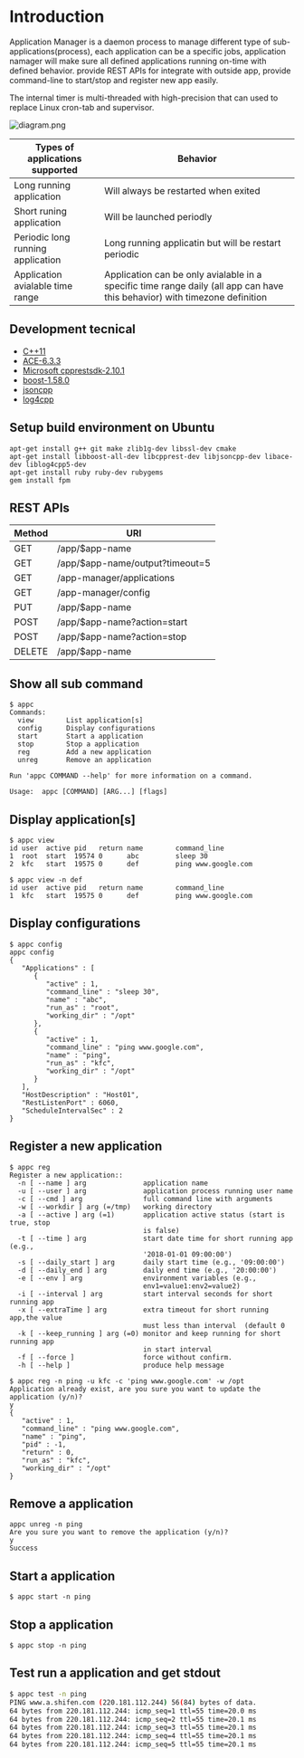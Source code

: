 # Introduction
Application Manager is a daemon process to manage different type of sub-applications(process), each application can be a specific jobs, application namager will make sure all defined applications running on-time with defined behavior. provide REST APIs for integrate with outside app, provide command-line to start/stop and register new app easily.

The internal timer is multi-threaded with high-precision that can used to replace Linux cron-tab and supervisor.

![diagram.png](https://github.com/jinneec/application-manager/blob/master/doc/diagram.png?raw=true) 


Types of applications supported | Behavior
---|---
Long running application | Will always be restarted when exited
Short runing application | Will be launched periodly
Periodic long running application |Long running applicatin but will be restart periodic
Application avialable time range|Application can be only avialable in a specific time range daily (all app can have this behavior) with timezone definition


## Development tecnical
- [C++11](http://www.cplusplus.com/articles/cpp11)
- [ACE-6.3.3](https://github.com/DOCGroup/ACE_TAO)
- [Microsoft cpprestsdk-2.10.1](https://github.com/Microsoft/cpprestsdk)
- [boost-1.58.0](https://github.com/boostorg/boost)
- [jsoncpp](https://github.com/open-source-parsers/jsoncpp)
- [log4cpp](http://log4cpp.sourceforge.net)

## Setup build environment on Ubuntu
```
apt-get install g++ git make zlib1g-dev libssl-dev cmake
apt-get install libboost-all-dev libcpprest-dev libjsoncpp-dev libace-dev liblog4cpp5-dev
apt-get install ruby ruby-dev rubygems
gem install fpm
```

## REST APIs

Method | URI
---|---
GET | /app/$app-name
GET | /app/$app-name/output?timeout=5
GET | /app-manager/applications
GET | /app-manager/config
PUT | /app/$app-name
POST| /app/$app-name?action=start
POST| /app/$app-name?action=stop
DELETE| /app/$app-name




## Show all sub command

```
$ appc
Commands:
  view        List application[s]
  config      Display configurations
  start       Start a application
  stop        Stop a application
  reg         Add a new application
  unreg       Remove an application

Run 'appc COMMAND --help' for more information on a command.

Usage:  appc [COMMAND] [ARG...] [flags]
```


## Display application[s]

```
$ appc view 
id user  active pid   return name        command_line
1  root  start  19574 0      abc         sleep 30
2  kfc   start  19575 0      def         ping www.google.com

$ appc view -n def
id user  active pid   return name        command_line
1  kfc   start  19575 0      def         ping www.google.com
```

## Display configurations

```
$ appc config
appc config
{
   "Applications" : [
      {
         "active" : 1,
         "command_line" : "sleep 30",
         "name" : "abc",
         "run_as" : "root",
         "working_dir" : "/opt"
      },
      {
         "active" : 1,
         "command_line" : "ping www.google.com",
         "name" : "ping",
         "run_as" : "kfc",
         "working_dir" : "/opt"
      }
   ],
   "HostDescription" : "Host01",
   "RestListenPort" : 6060,
   "ScheduleIntervalSec" : 2
}
```

## Register a new application

```
$ appc reg
Register a new application::
  -n [ --name ] arg              application name
  -u [ --user ] arg              application process running user name
  -c [ --cmd ] arg               full command line with arguments
  -w [ --workdir ] arg (=/tmp)   working directory
  -a [ --active ] arg (=1)       application active status (start is true, stop
                                 is false)
  -t [ --time ] arg              start date time for short running app (e.g., 
                                 '2018-01-01 09:00:00')
  -s [ --daily_start ] arg       daily start time (e.g., '09:00:00')
  -d [ --daily_end ] arg         daily end time (e.g., '20:00:00')
  -e [ --env ] arg               environment variables (e.g., 
                                 env1=value1:env2=value2)
  -i [ --interval ] arg          start interval seconds for short running app
  -x [ --extraTime ] arg         extra timeout for short running app,the value 
                                 must less than interval  (default 0
  -k [ --keep_running ] arg (=0) monitor and keep running for short running app
                                 in start interval
  -f [ --force ]                 force without confirm.
  -h [ --help ]                  produce help message
  
$ appc reg -n ping -u kfc -c 'ping www.google.com' -w /opt
Application already exist, are you sure you want to update the application (y/n)?
y
{
   "active" : 1,
   "command_line" : "ping www.google.com",
   "name" : "ping",
   "pid" : -1,
   "return" : 0,
   "run_as" : "kfc",
   "working_dir" : "/opt"
}
```




## Remove a application
```
appc unreg -n ping
Are you sure you want to remove the application (y/n)?
y
Success
```

## Start a application
```
$ appc start -n ping
```

## Stop a application
```
$ appc stop -n ping
```

## Test run a application and get stdout
``` sh
$ appc test -n ping 
PING www.a.shifen.com (220.181.112.244) 56(84) bytes of data.
64 bytes from 220.181.112.244: icmp_seq=1 ttl=55 time=20.0 ms
64 bytes from 220.181.112.244: icmp_seq=2 ttl=55 time=20.1 ms
64 bytes from 220.181.112.244: icmp_seq=3 ttl=55 time=20.1 ms
64 bytes from 220.181.112.244: icmp_seq=4 ttl=55 time=20.1 ms
64 bytes from 220.181.112.244: icmp_seq=5 ttl=55 time=20.1 ms
```
